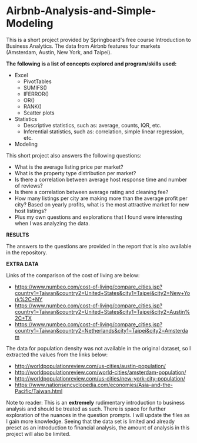 # Airbnb-Analysis-and-Simple-Modeling
This is a short project provided by Springboard's free course Introduction to Business Analytics. The data from Airbnb features four markets (Amsterdam, Austin, New York, and Taipei). 

**The following is a list of concepts explored and program/skills used:**
- Excel
  - PivotTables
  - SUMIFS()
  - IFERROR()
  - OR()
  - RANK()
  - Scatter plots
- Statistics
  - Descriptive statistics, such as: average, counts, IQR, etc.
  - Inferential statistics, such as: correlation, simple linear regression, etc.
- Modeling

This short project also answers the following questions:
- What is the average listing price per market?
- What is the property type distribution per market?
- Is there a correlation between average host response time and number of reviews?
- Is there a correlation between average rating and cleaning fee?
- How many listings per city are making more than the average profit per city? Based on yearly profits, what is the most attractive market for new host listings? 
- Plus my own questions and explorations that I found were interesting when I was analyzing the data.

**RESULTS**

The answers to the questions are provided in the report that is also available in the repository. 

**EXTRA DATA**

Links of the comparison of the cost of living are below:

- https://www.numbeo.com/cost-of-living/compare_cities.jsp?country1=Taiwan&country2=United+States&city1=Taipei&city2=New+York%2C+NY
- https://www.numbeo.com/cost-of-living/compare_cities.jsp?country1=Taiwan&country2=United+States&city1=Taipei&city2=Austin%2C+TX
- https://www.numbeo.com/cost-of-living/compare_cities.jsp?country1=Taiwan&country2=Netherlands&city1=Taipei&city2=Amsterdam

The data for population density was not available in the original dataset, so I extracted the values from the links below:
- http://worldpopulationreview.com/us-cities/austin-population/
- http://worldpopulationreview.com/world-cities/amsterdam-population/
- http://worldpopulationreview.com/us-cities/new-york-city-population/
- https://www.nationsencyclopedia.com/economies/Asia-and-the-Pacific/Taiwan.html

Note to reader: 
This is an __extremely__ rudimentary introduction to business analysis and should be treated as such. There is space for further exploration of the nuances in the question prompts. I will update the files as I gain more knowledge. Seeing that the data set is limited and already preset as an introduction to financial analysis, the amount of analysis in this project will also be limited.
